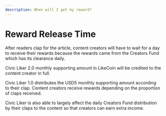 ```yaml
---
description: When will I get my reward?
---
```


# Reward Release Time

After readers clap for the article, content creators will have to wait for a day to receive their rewards because the rewards came from the Creators Fund which has its clearance daily.

Civic Liker 2.0 monthly supporting amount in LikeCoin will be credited to the content creator in full.

Civic Liker 1.0 distributes the USD5 monthly supporting amount according to their clap. Content creators receive rewards depending on the proportion of claps received.

Civic Liker is also able to largely affect the daily Creators Fund distribution by their claps to the content so that creators can earn extra income.

